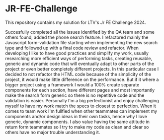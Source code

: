 # JR-FE-Challenge
 This repository contains my solution for LTV's Jr FE Challenge 2024.

Succesfully completed all the issues identified by the QA team and some others found, added the phone search feature. I refactored mainly the Javascript form-validation file starting when implementing the new search type and followed up with a final code review and refactor. When developing I like to have good practices and simplify my work, usually researching more efficient ways of performing tasks, creating reusable, generic and dynamic code that will eventually adapt to other parts of the project or even better completely different projects.
In this particular case I decided to not refactor the HTML code because of the simplicity of the project, it would make little difference on the performance. But if it where a bigger project using a framework I would a 100% create separate components for each section, have different pages and most importantly make the search form generic so there is no repetitive code and the validation is easier. Personally I'm a big perfectionist and enjoy challenging myself to have my work match the specs to closest to perfection. When it comes to team work I'm fullfied when other teammates can implement my components and/or design ideas in their own tasks, hence why I love generic, dynamic components. I also value having the same attitude in return form teammates so I try to make my code as clean and clear so others have no major trouble understanding it.
